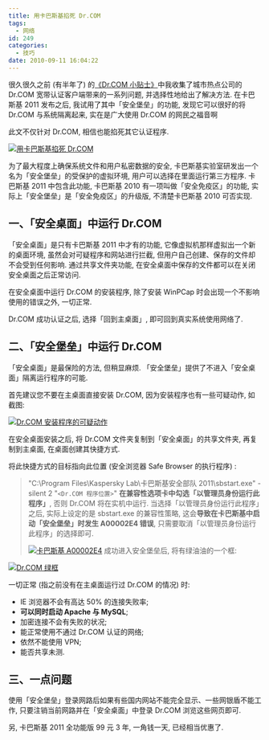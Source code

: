 ```yaml
---
title: 用卡巴斯基掐死 Dr.COM
tags:
  - 网络
id: 249
categories:
  - 技巧
date: 2010-09-11 16:04:22
---
```


很久很久之前 (有半年了) 的[《Dr.COM 小贴士》](http://beamnote.com/2010/dr-com.html)中我收集了城市热点公司的 Dr.COM 宽带认证客户端带来的一系列问题, 并选择性地给出了解决方法. 在卡巴斯基 2011 发布之后, 我试用了其中「安全堡垒」的功能, 发现它可以很好的将 Dr.COM 与系统隔离起来, 实在是广大使用 Dr.COM 的网民之福音啊

此文不仅针对 Dr.COM, 相信也能掐死其它认证程序.

[![用卡巴斯基掐死 Dr.COM](http://img.beamnote.com/2010/garbage-dr-com.png)](http://img.beamnote.com/2010/garbage-dr-com.png)<!-- more -->

为了最大程度上确保系统文件和用户私密数据的安全, 卡巴斯基实验室研发出一个名为「安全堡垒」的受保护的虚拟环境, 用户可以选择在里面运行第三方程序. 卡巴斯基 2011 中包含此功能, 卡巴斯基 2010 有一项叫做「安全免疫区」的功能, 实际上「安全堡垒」是「安全免疫区」的升级版, 不清楚卡巴斯基 2010 可否实现.

## 一、「安全桌面」中运行 Dr.COM

「安全桌面」是只有卡巴斯基 2011 中才有的功能, 它像虚拟机那样虚拟出一个新的桌面环境, 虽然会对可疑程序和网站进行拦截, 但用户自己创建、保存的文件却不会受到任何影响. 通过共享文件夹功能, 在安全桌面中保存的文件都可以在关闭安全桌面之后正常访问.

在安全桌面中运行 Dr.COM 的安装程序, 除了安装 WinPCap 时会出现一个不影响使用的错误之外, 一切正常.

Dr.COM 成功认证之后, 选择「回到主桌面」, 即可回到真实系统使用网络了.

## 二、「安全堡垒」中运行 Dr.COM

「安全桌面」是最保险的方法, 但稍显麻烦. 「安全堡垒」提供了不进入「安全桌面」隔离运行程序的可能.

首先建议您不要在主桌面直接安装 Dr.COM, 因为安装程序也有一些可疑动作, 如截图:

[![Dr.COM 安装程序的可疑动作](http://img.beamnote.com/2010/dr-com-setup.png)](http://img.beamnote.com/2010/dr-com-setup.png)

在安全桌面安装之后, 将 Dr.COM 文件夹复制到「安全桌面」的共享文件夹, 再复制到主桌面, 在桌面创建其快捷方式.

将此快捷方式的目标指向此位置 (安全浏览器 Safe Browser 的执行程序) :

> "C:\Program Files\Kaspersky Lab\卡巴斯基安全部队 2011\sbstart.exe" -silent 2 "`<Dr.COM 程序位置>`"
**在兼容性选项卡中勾选「以管理员身份运行此程序」**, 否则 Dr.COM 将在实机中运行.
> 当选择「以管理员身份运行此程序」之后, 实际上设定的是 sbstart.exe 的兼容性策略, 这会**导致在卡巴斯基中启动「安全堡垒」时发生 A00002E4 错误**, 只需要取消「以管理员身份运行此程序」的选择即可.
>
> [![卡巴斯基 A00002E4](http://img.beamnote.com/2010/kaspersky-a00002e4.png)](http://img.beamnote.com/2010/kaspersky-a00002e4.png)
成功进入安全堡垒后, 将有绿油油的一个框:

[![Dr.COM 绿框](http://img.beamnote.com/2010/dr-com-green-box.png)](http://img.beamnote.com/2010/dr-com-green-box.png)

一切正常 (指之前没有在主桌面运行过 Dr.COM 的情况) 时:

* IE 浏览器不会有高达 50% 的连接失败率;
* **可以同时启动 Apache 与 MySQL**;
* 加密连接不会有失败的状况;
* 能正常使用不通过 Dr.COM 认证的网络;
* 依然不能使用 VPN;
* 能否共享未测.

## 三、一点问题

使用「安全堡垒」登录网路后如果有些国内网站不能完全显示、一些网银盾不能工作, 只要注销当前网路并在「安全桌面」中登录 Dr.COM 浏览这些网页即可.

另, 卡巴斯基 2011 全功能版 99 元 3 年, 一角钱一天, 已经相当优惠了.
